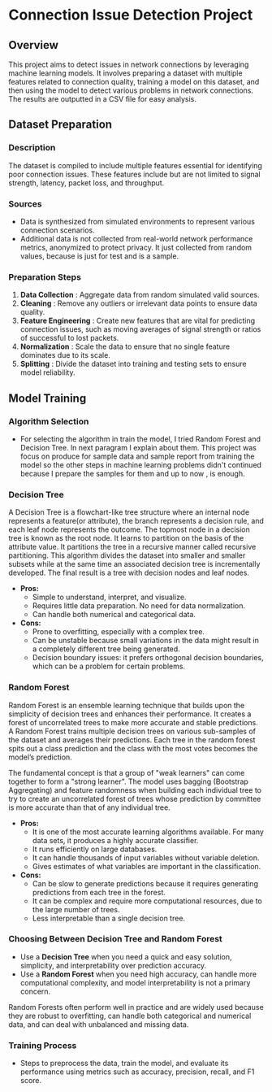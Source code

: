# Connection Issue Detection Project

## Overview

This project aims to detect issues in network connections by leveraging machine learning models. It involves preparing a dataset with multiple features related to connection quality, training a model on this dataset, and then using the model to detect various problems in network connections. The results are outputted in a CSV file for easy analysis.


## Dataset Preparation

### Description

The dataset is compiled to include multiple features essential for identifying poor connection issues. These features include but are not limited to signal strength, latency, packet loss, and throughput.

### Sources

* Data is synthesized from simulated environments to represent various connection scenarios.
* Additional data is not collected from real-world network performance metrics, anonymized to protect privacy. It just collected from
  random values, because is just for test and is a sample.

### Preparation Steps

1. **Data Collection** : Aggregate data from random simulated valid sources.
2. **Cleaning** : Remove any outliers or irrelevant data points to ensure data quality.
3. **Feature Engineering** : Create new features that are vital for predicting connection issues, such as moving averages of signal strength or ratios of successful to lost packets.
4. **Normalization** : Scale the data to ensure that no single feature dominates due to its scale.
5. **Splitting** : Divide the dataset into training and testing sets to ensure model reliability.

## Model Training

### Algorithm Selection

* For selecting the algorithm in train the model, I tried Random Forest and Decision Tree. ln next paragram I explain about them. This project was
  focus on produce for sample data and sample report from training the model so the other steps in machine learning problems didn't continued because I prepare the samples for them and up to now , is enough.

### Decision Tree

A Decision Tree is a flowchart-like tree structure where an internal node represents a feature(or attribute), the branch represents a decision rule, and each leaf node represents the outcome. The topmost node in a decision tree is known as the root node. It learns to partition on the basis of the attribute value. It partitions the tree in a recursive manner called recursive partitioning. This algorithm divides the dataset into smaller and smaller subsets while at the same time an associated decision tree is incrementally developed. The final result is a tree with decision nodes and leaf nodes.

* **Pros:**
  * Simple to understand, interpret, and visualize.
  * Requires little data preparation. No need for data normalization.
  * Can handle both numerical and categorical data.
* **Cons:**
  * Prone to overfitting, especially with a complex tree.
  * Can be unstable because small variations in the data might result in a completely different tree being generated.
  * Decision boundary issues: it prefers orthogonal decision boundaries, which can be a problem for certain problems.

### Random Forest

Random Forest is an ensemble learning technique that builds upon the simplicity of decision trees and enhances their performance. It creates a forest of uncorrelated trees to make more accurate and stable predictions. A Random Forest trains multiple decision trees on various sub-samples of the dataset and averages their predictions. Each tree in the random forest spits out a class prediction and the class with the most votes becomes the model’s prediction.

The fundamental concept is that a group of "weak learners" can come together to form a "strong learner". The model uses bagging (Bootstrap Aggregating) and feature randomness when building each individual tree to try to create an uncorrelated forest of trees whose prediction by committee is more accurate than that of any individual tree.

* **Pros:**
  * It is one of the most accurate learning algorithms available. For many data sets, it produces a highly accurate classifier.
  * It runs efficiently on large databases.
  * It can handle thousands of input variables without variable deletion.
  * Gives estimates of what variables are important in the classification.
* **Cons:**
  * Can be slow to generate predictions because it requires generating predictions from each tree in the forest.
  * It can be complex and require more computational resources, due to the large number of trees.
  * Less interpretable than a single decision tree.

### Choosing Between Decision Tree and Random Forest

* Use a **Decision Tree** when you need a quick and easy solution, simplicity, and interpretability over prediction accuracy.
* Use a **Random Forest** when you need high accuracy, can handle more computational complexity, and model interpretability is not a primary concern.

Random Forests often perform well in practice and are widely used because they are robust to overfitting, can handle both categorical and numerical data, and can deal with unbalanced and missing data.

### Training Process

* Steps to preprocess the data, train the model, and evaluate its performance using metrics such as accuracy, precision, recall, and F1 score.
